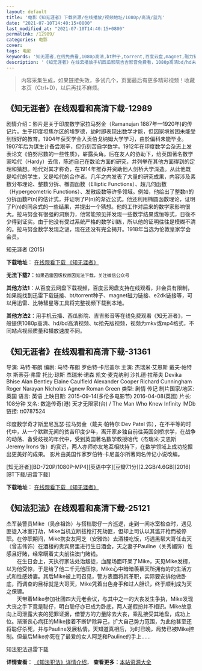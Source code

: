 ```yaml
---
layout: default
title: '电影《知无涯者》下载资源/在线播放/视频地址/1080p/高清/蓝光'
date: "2021-07-10T14:40:15+0800"
last_modified_at: "2021-07-10T14:40:15+0800"
permalink: /12989/
categories: 电影
cover:
tags: 电影
keywords: '知无涯者,在线免费看,1080p高清,bt种子,torrent,百度云盘,magnet,磁力链,迅雷下载资源'
description: '《知无涯者》在线云播放手机西瓜影院吉吉影音免费看，1080p高清bd/hd未删减完整版和tc抢先枪版，mkv/mp4格式，附带bt/torrent种子、magnet/磁力链、百度云盘、网盘资源迅雷下载链接'
---
```


>内容采集生成，如果链接失效，多试几个，页面最后有更多精彩视频！收藏本页（Ctrl+D)，以后再找不麻烦。


## 《知无涯者》在线观看和高清下载-12989

剧情介绍：影片是关于印度数学家拉马努金（Ramanujan 1887年—1920年)的传记片。生于印度坦焦尔区的埃罗德，幼时即表现出数学才能，但因家境贫困未能受到很好的教育。1904年获奖学金入贡伯戈纳姆大学学习，由於偏科未能毕业。1907年后为谋生计备尝艰辛，但仍刻苦自学数学。1912年在印度数学会杂志上发表论文《伯努尼数的一些性质》，崭露头角。后在友人的协助下，给英国著名数学家哈代（Hardy）去信，陈述自己在数论方面的研究，并列举在其他方面得到的定理和猜想。哈代对其才称奇，在1914年推荐并资助他人剑桥大学深造。从此他既是哈代的学生，又是哈代的合作者。几年之内发表了大量的研究成果，内容涉及素数分布理论、整数分拆、椭圆函数（Elliptic Functions）、超几何函数（Hypergeometric Functions）、发散级数等许多领域。例如，他给出了整数n的分拆函数P(n)的估计式，并证明了P(n)的渐近公式。他还利用椭圆函数理论，证明了P(n)的同余式的一些结果，并提出一个猜想。他的工作对后来的数学家影响很大。拉马努金有很强的洞察力，他常能预见并发现一些数学结果或恒等式，日後不少得到证实。由于他没有受过系统严格的数学训练，所以他的证明往往是模糊不清的。拉马努金数学发现之谜，现在还没有完全揭开。1918年当选为伦敦皇家学会会员。


知无涯者 (2015)

**下载地址**： [在线观看下载 《知无涯者》](https://www.btbtdy.me/btdy/dy6238.html) 


**无法下载?**：`如果迅雷因版权原因无法下载，关注微信公众号 `

**其他方法1**：从百度云网盘下载视频，百度云网盘支持在线观看，非会员有限制，如果能找到迅雷下载链接、bt/torrent种子、magnet磁力链接、e2dk链接等，可以用迅雷、比特彗星等工具将完整视频下载到本地。

**其他方法2**：用手机云播、西瓜影院、吉吉影音等在线免费观看《知无涯者》，一般提供1080p高清、hd/bd高清视频、tc抢先版视频，视频为mkv或mp4格式，不同站点视频质量和播放速度不同。


## 《知无涯者》在线观看和高清下载-31361

导演: 马特·布朗 编剧: 马特·布朗 罗伯特·卡尼盖尔 主演: 杰瑞米·艾恩斯 戴夫·帕特尔 斯蒂芬·弗雷 托比·琼斯 杰瑞米·诺森 凯文·麦克纳利 沙扎德·拉蒂夫 Devika Bhise Alan Bentley Elaine Caulfield Alexander Cooper Richard Cunningham Roger Narayan Nicholas Agnew Roman Green 类型: 剧情 传记 制片国家/地区: 英国 语言: 英语 上映日期: 2015-09-14(多伦多电影节) 2016-04-08(英國) 片长: 108分钟 又名: 数造传奇(港) 天才无限家(台) / The Man Who Knew Infinity IMDb链接: tt0787524

印度数学奇才斯里尼瓦瑟·拉马努金（戴夫·帕特尔 Dev Patel 饰），在不平等的时代中，从一个默默无闻的贫苦印度少年，离开家乡独自前往英国剑桥求学，在战争的动荡、备受歧视的年代中，受到英国著名数学教授哈代（杰瑞米·艾恩斯 Jeremy Irons 饰）的赏识，两人亦师亦友地互相扶持下，在数学领域上成功挖掘出更美好的成果。 影片由美国作家罗伯特·卡尼盖尔所著同名传记小说改编。


[知无涯者][BD-720P/1080P-MP4][英语中字][豆瓣7.1分][2.2GB/4.6GB][2016][BT下载/迅雷下载]

**下载地址**： [在线观看下载 《知无涯者》](https://www.btdx8.com/torrent/the_man_who_knew_infinity_2016.html) 


## 《知法犯法》在线观看和高清下载-25121

杰军装警员Mike（吴彦祖饰）与搭档聪仔一齐巡逻，走到一间冰室检查时，遇见匪徒入冰室打劫，Mike当机立断拔枪打死劫匪，但却上司认以其滥开枪而被停职。在停职期间，Mike携女友阿芝（安雅饰）去酒楼吃饭，巧遇黑帮大哥任击天（曾志伟饰）在酒楼的贵宾房里进行生日酒会，天之妻子Pauline（关秀媚饰）性感且好赌，经常瞒着丈夫前往澳门赌钱。<br />　　在生日会上，天执行家法处治叛徒，血腥场面吓呆了Mike，天见Mike发楞，以为他受惊，于是给了他二千元他压惊，Mike心中暗暗羡慕天所拥有的的生活方式和性感娇妻。其后Mike被上司召见，警方表面将其革职，实际要安排他做卧底，而调查的目标就是大哥天，Mike凭着出色身手和过人胆识，终于顺利成为天之保镖。<br />　　天带着Mike参加社团四大元老会议，与其中之一的大丧发生争执，Mike发现大丧之手下竟是聪仔，明白聪仔亦已成为卧底，两人遂假扮并不相识。Mike故意向上司泄露大丧的犯罪证据，借警方的力量除去大丧，乘乱接受其地盘，成功上位。渐渐丧心病狂的Mike接着不断铲除异己，扩大自己势力范围，为此他甚至还将聪仔杀死，并与Pauline发展私情。天知道真相后，为时已晚，局势已被Mike控制。但最后Mike亦死在了最爱的女人阿芝和Pauline的手上&hellip;…


知法犯法迅雷下载

**详情查看**： [《知法犯法》详情介绍](/movie/25121/)， **查看更多**：[本站资源大全](/movie/t/all/)

